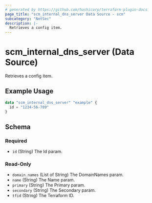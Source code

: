 ```yaml
---
# generated by https://github.com/hashicorp/terraform-plugin-docs
page_title: "scm_internal_dns_server Data Source - scm"
subcategory: "NetSec"
description: |-
  Retrieves a config item.
---
```


# scm_internal_dns_server (Data Source)

Retrieves a config item.

## Example Usage

```terraform
data "scm_internal_dns_server" "example" {
  id = "1234-56-789"
}
```

<!-- schema generated by tfplugindocs -->
## Schema

### Required

- `id` (String) The Id param.

### Read-Only

- `domain_names` (List of String) The DomainNames param.
- `name` (String) The Name param.
- `primary` (String) The Primary param.
- `secondary` (String) The Secondary param.
- `tfid` (String) The Terraform ID.
